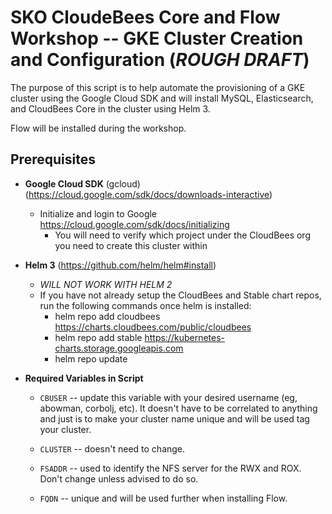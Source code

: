 # SKO CloudeBees Core and Flow Workshop -- GKE Cluster Creation and Configuration (*ROUGH DRAFT*)

The purpose of this script is to help automate the provisioning of a GKE cluster using the Google Cloud SDK and will install MySQL, Elasticsearch, and CloudBees Core in the cluster using Helm 3.

Flow will be installed during the workshop.

## Prerequisites

* **Google Cloud SDK** (gcloud) (<https://cloud.google.com/sdk/docs/downloads-interactive>)

  * Initialize and login to Google <https://cloud.google.com/sdk/docs/initializing>  
    * You will need to verify which project under the CloudBees org you need to create this cluster within

* **Helm 3** (<https://github.com/helm/helm#install>)
  * *WILL NOT WORK WITH HELM 2*
  * If you have not already setup the CloudBees and Stable chart repos, run the following commands once helm is installed:
    * helm repo add cloudbees https://charts.cloudbees.com/public/cloudbees
    * helm repo add stable https://kubernetes-charts.storage.googleapis.com
    * helm repo update

* **Required Variables in Script**

  * `CBUSER` -- update this variable with your desired username (eg, abowman, corbolj, etc). It doesn't have to be correlated to anything and just is to make your cluster name unique and will be used tag your cluster.

  * `CLUSTER` -- doesn't need to change.

  * `FSADDR` -- used to identify the NFS server for the RWX and ROX. Don't change unless advised to do so.

  * `FQDN` -- unique and will be used further when installing Flow.